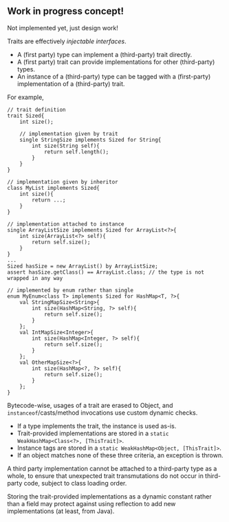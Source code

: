 ## Work in progress concept!
Not implemented yet, just design work!

Traits are effectively _injectable interfaces_.
- A (first party) type can implement a (third-party) trait directly.
- A (first party) trait can provide implementations for other (third-party) types.
- An instance of a (third-party) type can be tagged with a (first-party) implementation of a (third-party) trait.

For example,
```
// trait definition
trait Sized{
    int size();
    
    // implementation given by trait
    single StringSize implements Sized for String{
        int size(String self){
            return self.length();
        }
    }
}

// implementation given by inheritor
class MyList implements Sized{
    int size(){
        return ...;
    }
}

// implementation attached to instance
single ArrayListSize implements Sized for ArrayList<?>{
    int size(ArrayList<?> self){
        return self.size();
    }
}
...
Sized hasSize = new ArrayList() by ArrayListSize;
assert hasSize.getClass() == ArrayList.class; // the type is not wrapped in any way

// implemented by enum rather than single
enum MyEnum<class T> implements Sized for HashMap<T, ?>{
    val StringMapSize<String>{
        int size(HashMap<String, ?> self){
            return self.size();
        }
    };
    val IntMapSize<Integer>{
        int size(HashMap<Integer, ?> self){
            return self.size();
        }
    };
    val OtherMapSize<?>{
        int size(HashMap<?, ?> self){
            return self.size();
        }
    };
}
```

Bytecode-wise, usages of a trait are erased to Object, and `instanceof`/casts/method invocations use custom dynamic checks.
- If a type implements the trait, the instance is used as-is.
- Trait-provided implementations are stored in a `static WeakHashMap<Class<?>, [ThisTrait]>`.
- Instance tags are stored in a `static WeakHashMap<Object, [ThisTrait]>`.
- If an object matches none of these three criteria, an exception is thrown.

A third party implementation cannot be attached to a third-party type as a whole, to ensure that unexpected trait transmutations
do not occur in third-party code, subject to class loading order.

Storing the trait-provided implementations as a dynamic constant rather than a field may protect against using reflection to
add new implementations (at least, from Java).